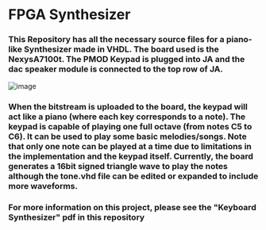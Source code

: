 # FPGA Synthesizer
### This Repository has all the necessary source files for a piano-like Synthesizer made in VHDL. The board used is the NexysA7100t. The PMOD Keypad is plugged into JA and the dac speaker module is connected to the top row of JA.
![image](https://user-images.githubusercontent.com/78382313/208213768-85015ca0-bfce-40a1-b64f-63cd50a1d143.png)
### When the bitstream is uploaded to the board, the keypad will act like a piano (where each key corresponds to a note). The keypad is capable of playing one full octave (from notes C5 to C6). It can be used to play some basic melodies/songs. Note that only one note can be played at a time due to limitations in the implementation and the keypad itself. Currently, the board generates a 16bit signed triangle wave to play the notes although the tone.vhd file can be edited or expanded to include more waveforms.

### For more information on this project, please see the "Keyboard Synthesizer" pdf in this repository
